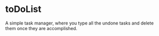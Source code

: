 # toDoList
A simple task manager, where you type all the undone tasks and delete them once they are accomplished.
